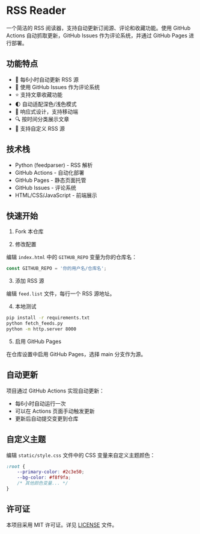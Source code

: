 # RSS Reader

一个简洁的 RSS 阅读器，支持自动更新订阅源、评论和收藏功能。使用 GitHub Actions 自动抓取更新，GitHub Issues 作为评论系统，并通过 GitHub Pages 进行部署。

## 功能特点

- 🔄 每6小时自动更新 RSS 源
- 💬 使用 GitHub Issues 作为评论系统
- ⭐ 支持文章收藏功能
- 🌓 自动适配深色/浅色模式
- 📱 响应式设计，支持移动端
- 🔍 按时间分类展示文章
- 🎯 支持自定义 RSS 源

## 技术栈

- Python (feedparser) - RSS 解析
- GitHub Actions - 自动化部署
- GitHub Pages - 静态页面托管
- GitHub Issues - 评论系统
- HTML/CSS/JavaScript - 前端展示

## 快速开始

1. Fork 本仓库

2. 修改配置

编辑 `index.html` 中的 `GITHUB_REPO` 变量为你的仓库名：

```javascript
const GITHUB_REPO = '你的用户名/仓库名';
```

3. 添加 RSS 源

编辑 `feed.list` 文件，每行一个 RSS 源地址。

4. 本地测试

```bash
pip install -r requirements.txt
python fetch_feeds.py
python -m http.server 8000
```

5. 启用 GitHub Pages

在仓库设置中启用 GitHub Pages，选择 main 分支作为源。

## 自动更新

项目通过 GitHub Actions 实现自动更新：

- 每6小时自动运行一次
- 可以在 Actions 页面手动触发更新
- 更新后自动提交变更到仓库

## 自定义主题

编辑 `static/style.css` 文件中的 CSS 变量来自定义主题颜色：

```css
:root {
    --primary-color: #2c3e50;
    --bg-color: #f8f9fa;
    /* 其他颜色变量... */
}
```

## 许可证

本项目采用 MIT 许可证。详见 [LICENSE](LICENSE) 文件。